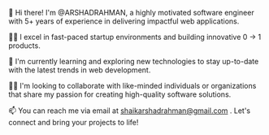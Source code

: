 👋 Hi there! I'm @ARSHADRAHMAN, a highly motivated software engineer with 5+ years of experience in delivering impactful web applications.

👨‍💻 I excel in fast-paced startup environments and building innovative 0 -> 1 products.

🌱 I'm currently learning and exploring new technologies to stay up-to-date with the latest trends in web development.

👨‍💻 I'm looking to collaborate with like-minded individuals or organizations that share my passion for creating high-quality software solutions.

📫 You can reach me via email at shaikarshadrahman@gmail.com . Let's connect and bring your projects to life!
